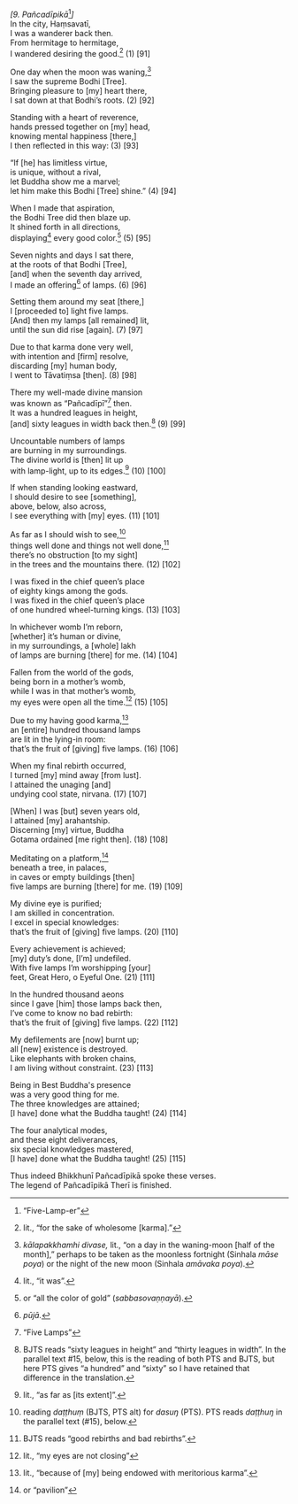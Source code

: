 *\[9. Pañcadīpikā*[^1]*\]*  
In the city, Haṃsavatī,  
I was a wanderer back then.  
From hermitage to hermitage,  
I wandered desiring the good.[^2] (1) \[91\]

One day when the moon was waning,[^3]  
I saw the supreme Bodhi \[Tree\].  
Bringing pleasure to \[my\] heart there,  
I sat down at that Bodhi’s roots. (2) \[92\]

Standing with a heart of reverence,  
hands pressed together on \[my\] head,  
knowing mental happiness \[there,\]  
I then reflected in this way: (3) \[93\]

“If \[he\] has limitless virtue,  
is unique, without a rival,  
let Buddha show me a marvel;  
let him make this Bodhi \[Tree\] shine.” (4) \[94\]

When I made that aspiration,  
the Bodhi Tree did then blaze up.  
It shined forth in all directions,  
displaying[^4] every good color.[^5] (5) \[95\]

Seven nights and days I sat there,  
at the roots of that Bodhi \[Tree\],  
\[and\] when the seventh day arrived,  
I made an offering[^6] of lamps. (6) \[96\]

Setting them around my seat \[there,\]  
I \[proceeded to\] light five lamps.  
\[And\] then my lamps \[all remained\] lit,  
until the sun did rise \[again\]. (7) \[97\]

Due to that karma done very well,  
with intention and \[firm\] resolve,  
discarding \[my\] human body,  
I went to Tāvatiṃsa \[then\]. (8) \[98\]

There my well-made divine mansion  
was known as “Pañcadīpī”[^7] then.  
It was a hundred leagues in height,  
\[and\] sixty leagues in width back then.[^8] (9) \[99\]

Uncountable numbers of lamps  
are burning in my surroundings.  
The divine world is \[then\] lit up  
with lamp-light, up to its edges.[^9] (10) \[100\]

If when standing looking eastward,  
I should desire to see \[something\],  
above, below, also across,  
I see everything with \[my\] eyes. (11) \[101\]

As far as I should wish to see,[^10]  
things well done and things not well done,[^11]  
there’s no obstruction \[to my sight\]  
in the trees and the mountains there. (12) \[102\]

I was fixed in the chief queen’s place  
of eighty kings among the gods.  
I was fixed in the chief queen’s place  
of one hundred wheel-turning kings. (13) \[103\]

In whichever womb I’m reborn,  
\[whether\] it’s human or divine,  
in my surroundings, a \[whole\] lakh  
of lamps are burning \[there\] for me. (14) \[104\]

Fallen from the world of the gods,  
being born in a mother’s womb,  
while I was in that mother’s womb,  
my eyes were open all the time.[^12] (15) \[105\]

Due to my having good karma,[^13]  
an \[entire\] hundred thousand lamps  
are lit in the lying-in room:  
that’s the fruit of \[giving\] five lamps. (16) \[106\]

When my final rebirth occurred,  
I turned \[my\] mind away \[from lust\].  
I attained the unaging \[and\]  
undying cool state, nirvana. (17) \[107\]

\[When\] I was \[but\] seven years old,  
I attained \[my\] arahantship.  
Discerning \[my\] virtue, Buddha  
Gotama ordained \[me right then\]. (18) \[108\]

Meditating on a platform,[^14]  
beneath a tree, in palaces,  
in caves or empty buildings \[then\]  
five lamps are burning \[there\] for me. (19) \[109\]

My divine eye is purified;  
I am skilled in concentration.  
I excel in special knowledges:  
that’s the fruit of \[giving\] five lamps. (20) \[110\]

Every achievement is achieved;  
\[my\] duty’s done, \[I’m\] undefiled.  
With five lamps I’m worshipping \[your\]  
feet, Great Hero, o Eyeful One. (21) \[111\]

In the hundred thousand aeons  
since I gave \[him\] those lamps back then,  
I’ve come to know no bad rebirth:  
that’s the fruit of \[giving\] five lamps. (22) \[112\]

My defilements are \[now\] burnt up;  
all \[new\] existence is destroyed.  
Like elephants with broken chains,  
I am living without constraint. (23) \[113\]

Being in Best Buddha's presence  
was a very good thing for me.  
The three knowledges are attained;  
\[I have\] done what the Buddha taught! (24) \[114\]

The four analytical modes,  
and these eight deliverances,  
six special knowledges mastered,  
\[I have\] done what the Buddha taught! (25) \[115\]

Thus indeed Bhikkhunī Pañcadīpikā spoke these verses.  
The legend of Pañcadīpikā Therī is finished.

[^1]: “Five-Lamp-er”

[^2]: lit., “for the sake of wholesome \[karma\].”

[^3]: *kālapakkhamhi divase,* lit., “on a day in the waning-moon \[half of the month\],” perhaps to be taken as the moonless fortnight (Sinhala *māse poya*) or the night of the new moon (Sinhala *amāvaka* *poya*).

[^4]: lit., “it was”.

[^5]: or “all the color of gold” (*sabbasovaṇṇayā*).

[^6]: *pūjā.*

[^7]: “Five Lamps”

[^8]: BJTS reads “sixty leagues in height” and “thirty leagues in width”. In the parallel text \#15, below, this is the reading of both PTS and BJTS, but here PTS gives “a hundred” and “sixty” so I have retained that difference in the translation.

[^9]: lit., “as far as \[its extent\]”.

[^10]: reading *daṭṭhuṃ* (BJTS, PTS alt) for *dasuŋ* (PTS). PTS reads *daṭṭhuŋ* in the parallel text (\#15), below.

[^11]: BJTS reads “good rebirths and bad rebirths”.

[^12]: lit., “my eyes are not closing”

[^13]: lit., “because of \[my\] being endowed with meritorious karma”.

[^14]: or “pavilion”

